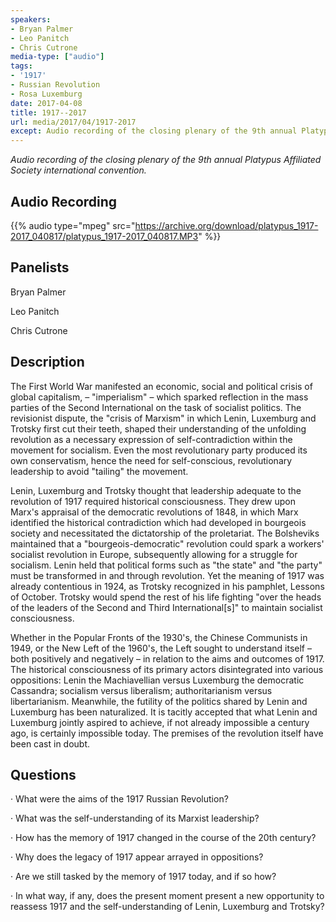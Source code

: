 ```yaml
---
speakers:
- Bryan Palmer
- Leo Panitch
- Chris Cutrone
media-type: ["audio"]
tags:
- '1917'
- Russian Revolution
- Rosa Luxemburg
date: 2017-04-08
title: 1917--2017
url: media/2017/04/1917-2017
except: Audio recording of the closing plenary of the 9th annual Platypus Affiliated Society international convention.
---
```


_Audio recording of the closing plenary of the 9th annual Platypus Affiliated Society international convention._

## Audio Recording

{{% audio type="mpeg" src="https://archive.org/download/platypus_1917-2017_040817/platypus_1917-2017_040817.MP3" %}}

## Panelists

Bryan Palmer

Leo Panitch

Chris Cutrone

## Description

The First World War manifested an economic, social and political crisis of global capitalism, – "imperialism" – which sparked reflection in the mass parties of the Second International on the task of socialist politics. The revisionist dispute, the "crisis of Marxism" in which Lenin, Luxemburg and Trotsky first cut their teeth, shaped their understanding of the unfolding revolution as a necessary expression of self-contradiction within the movement for socialism. Even the most revolutionary party produced its own conservatism, hence the need for self-conscious, revolutionary leadership to avoid "tailing" the movement.

Lenin, Luxemburg and Trotsky thought that leadership adequate to the revolution of 1917 required historical consciousness. They drew upon Marx's appraisal of the democratic revolutions of 1848, in which Marx identified the historical contradiction which had developed in bourgeois society and necessitated the dictatorship of the proletariat. The Bolsheviks maintained that a "bourgeois-democratic" revolution could spark a workers' socialist revolution in Europe, subsequently allowing for a struggle for socialism. Lenin held that political forms such as "the state" and "the party" must be transformed in and through revolution. Yet the meaning of 1917 was already contentious in 1924, as Trotsky recognized in his pamphlet, Lessons of October. Trotsky would spend the rest of his life fighting "over the heads of the leaders of the Second and Third International[s]" to maintain socialist consciousness.

Whether in the Popular Fronts of the 1930's, the Chinese Communists in 1949, or the New Left of the 1960's, the Left sought to understand itself – both positively and negatively – in relation to the aims and outcomes of 1917. The historical consciousness of its primary actors disintegrated into various oppositions: Lenin the Machiavellian versus Luxemburg the democratic Cassandra; socialism versus liberalism; authoritarianism versus libertarianism. Meanwhile, the futility of the politics shared by Lenin and Luxemburg has been naturalized. It is tacitly accepted that what Lenin and Luxemburg jointly aspired to achieve, if not already impossible a century ago, is certainly impossible today. The premises of the revolution itself have been cast in doubt.

## Questions

· What were the aims of the 1917 Russian Revolution?

· What was the self-understanding of its Marxist leadership?

· How has the memory of 1917 changed in the course of the 20th century?

· Why does the legacy of 1917 appear arrayed in oppositions?

· Are we still tasked by the memory of 1917 today, and if so how?

· In what way, if any, does the present moment present a new opportunity to reassess 1917 and the self-understanding of Lenin, Luxemburg and Trotsky?
